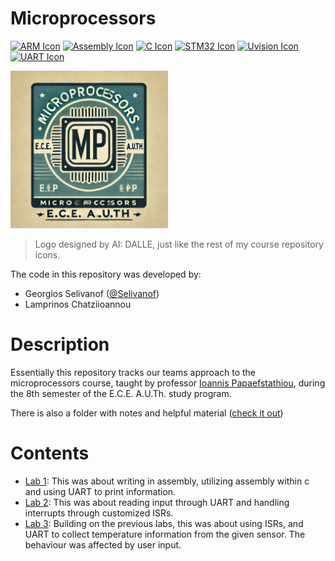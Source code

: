 # Microprocessors
[![ARM Icon](https://img.shields.io/badge/ARM-0091BD?style=flat&logo=arm&logoColor=white)](https://developer.arm.com/documentation/)
[![Assembly Icon](https://img.shields.io/badge/Assembly-000000?style=flat&logo=assemblyscript&logoColor=white)](https://en.wikipedia.org/wiki/Assembly_language)
[![C Icon](https://img.shields.io/badge/C-A8B9CC?style=flat&logo=c&logoColor=white)](https://en.wikipedia.org/wiki/C_(programming_language))
[![STM32 Icon](https://img.shields.io/badge/STM32-03234B?style=flat&logo=stmicroelectronics&logoColor=white)](https://www.st.com/en/microcontrollers-microprocessors/stm32-32-bit-arm-cortex-mcus.html)
[![Uvision Icon](https://img.shields.io/badge/uVision-005E9E?style=flat&logo=keil&logoColor=white)](https://developer.arm.com/tools-and-software/embedded/keil-uvision)
[![UART Icon](https://img.shields.io/badge/UART-2C3E50?style=flat&logo=serial-port&logoColor=white)](https://en.wikipedia.org/wiki/Universal_asynchronous_receiver-transmitter)

<img src="mp-dalle.png" width="50%"/>

> Logo designed by AI: DALLE, just like the rest of my course repository icons.

The code in this repository was developed by:
- Georgios Selivanof ([@Selivanof](https://github.com/Selivanof))
- Lamprinos Chatziioannou

# Description
Essentially this repository tracks our teams approach to the microprocessors course, taught by professor [Ioannis Papaefstathiou](https://ece.auth.gr/staff/ioannis-papaefstathiou-2/), during the 8th semester of the E.C.E. A.U.Th. study program.

There is also a folder with notes and helpful material ([check it out](notes))

# Contents
- [Lab 1](lab1): This was about writing in assembly, utilizing assembly within c and using UART to print information.
- [Lab 2](lab2): This was about reading input through UART and handling interrupts through customized ISRs.
- [Lab 3](lab3): Building on the previous labs, this was about using ISRs, and UART to collect temperature information from the given sensor. The behaviour was affected by user input.

